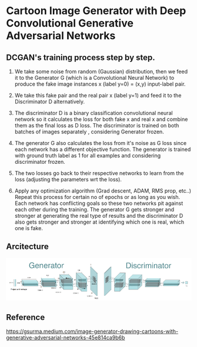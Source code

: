 # Cartoon Image Generator with Deep Convolutional Generative Adversarial Networks

## DCGAN's training process step by step.
1. We take some noise from random (Gaussian) distribution, then we feed it to the Generator G (which is a Convolutional Neural Network) to produce the fake image instances x (label y=0) = (x,y) input-label pair.

2. We take this fake pair and the real pair x (label y=1) and feed it to the Discriminator D alternatively.

3. The discriminator D is a binary classification convolutional neural network so it calculates the loss for both fake x and real x and combine them as the final loss as D loss. The discriminator is trained on both batches of images separately , considering Generator frozen.

4. The generator G also calculates the loss from it's noise as G loss since each network has a different objective function. The generator is trained with ground truth label as 1 for all examples and considering discriminator frozen.

5. The two losses go back to their respective networks to learn from the loss (adjusting the parameters wrt the loss).

6. Apply any optimization algorithm (Grad descent, ADAM, RMS prop, etc..) Repeat this process for certain no of epochs or as long as you wish. Each network has conflicting goals so these two networks pit against each other during the training. The generator G gets stronger and stronger at generating the real type of results and the discriminator D also gets stronger and stronger at identifying which one is real, which one is fake.

## Arcitecture
![images](images/dcgan.png)

## Reference
https://gsurma.medium.com/image-generator-drawing-cartoons-with-generative-adversarial-networks-45e814ca9b6b



